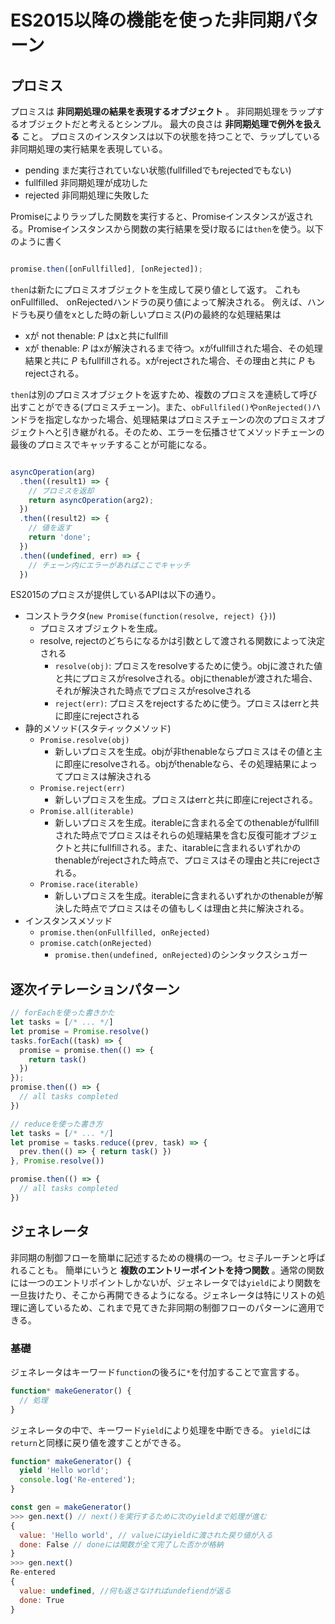 # ES2015以降の機能を使った非同期パターン

## プロミス

プロミスは **非同期処理の結果を表現するオブジェクト** 。
非同期処理をラップするオブジェクトだと考えるとシンプル。
最大の良さは **非同期処理で例外を扱える** こと。
プロミスのインスタンスは以下の状態を持つことで、ラップしている非同期処理の実行結果を表現している。

* pending
  まだ実行されていない状態(fullfilledでもrejectedでもない)
* fullfilled
  非同期処理が成功した
* rejected
  非同期処理に失敗した

Promiseによりラップした関数を実行すると、Promiseインスタンスが返される。Promiseインスタンスから関数の実行結果を受け取るには`then`を使う。以下のように書く

```JavaScript

promise.then([onFullfilled], [onRejected]);

```

`then`は新たにプロミスオブジェクトを生成して戻り値として返す。
これもonFullfilled、 onRejectedハンドラの戻り値によって解決される。
例えば、ハンドラも戻り値をxとした時の新しいプロミス(_P_)の最終的な処理結果は

* xが not thenable: _P_ はxと共にfullfill
* xが thenable: _P_ はxが解決されるまで待つ。xがfullfillされた場合、その処理結果と共に _P_ もfullfillされる。xがrejectされた場合、その理由と共に _P_ もrejectされる。

`then`は別のプロミスオブジェクトを返すため、複数のプロミスを連続して呼び出すことができる(プロミスチェーン)。また、`obFullfiled()`や`onRejected()`ハンドラを指定しなかった場合、処理結果はプロミスチェーンの次のプロミスオブジェクトへと引き継がれる。そのため、エラーを伝播させてメソッドチェーンの最後のプロミスでキャッチすることが可能になる。

```JavaScript

asyncOperation(arg)
  .then((result1) => {
    // プロミスを返却
    return asyncOperation(arg2);
  })
  .then((result2) => {
    // 値を返す
    return 'done';
  })
  .then((undefined, err) => {
    // チェーン内にエラーがあればここでキャッチ
  })

```

ES2015のプロミスが提供しているAPIは以下の通り。

* コンストラクタ(`new Promise(function(resolve, reject) {})`)
  - プロミスオブジェクトを生成。
  - resolve, rejectのどちらになるかは引数として渡される関数によって決定される
    - `resolve(obj)`: プロミスをresolveするために使う。objに渡された値と共にプロミスがresolveされる。objにthenableが渡された場合、それが解決された時点でプロミスがresolveされる
    - `reject(err)`: プロミスをrejectするために使う。プロミスはerrと共に即座にrejectされる
* 静的メソッド(スタティックメソッド)
  - `Promise.resolve(obj)`
    - 新しいプロミスを生成。objが非thenableならプロミスはその値と主に即座にresolveされる。objがthenableなら、その処理結果によってプロミスは解決される
  - `Promise.reject(err)`
    - 新しいプロミスを生成。プロミスはerrと共に即座にrejectされる。
  - `Promise.all(iterable)`
    - 新しいプロミスを生成。iterableに含まれる全てのthenableがfullfillされた時点でプロミスはそれらの処理結果を含む反復可能オブジェクトと共にfullfillされる。また、itarableに含まれるいずれかのthenableがrejectされた時点で、プロミスはその理由と共にrejectされる。
  - `Promise.race(iterable)`
    - 新しいプロミスを生成。iterableに含まれるいずれかのthenableが解決した時点でプロミスはその値もしくは理由と共に解決される。
* インスタンスメソッド
  - `promise.then(onFullfilled, onRejected)`
  - `promise.catch(onRejected)`
    - `promise.then(undefined, onRejected)`のシンタックスシュガー

## 逐次イテレーションパターン

```JavaScript
// forEachを使った書きかた
let tasks = [/* ... */]
let promise = Promise.resolve()
tasks.forEach((task) => {
  promise = promise.then(() => {
    return task()
  })
});
promise.then(() => {
  // all tasks completed
})

// reduceを使った書き方
let tasks = [/* ... */]
let promise = tasks.reduce((prev, task) => {
  prev.then(() => { return task() })
}, Promise.resolve())

promise.then(() => {
  // all tasks completed
})
```

## ジェネレータ

非同期の制御フローを簡単に記述するための機構の一つ。セミ子ルーチンと呼ばれることも。
簡単にいうと **複数のエントリーポイントを持つ関数** 。通常の関数には一つのエントリポイントしかないが、ジェネレータでは`yield`により関数を一旦抜けたり、そこから再開できるようになる。ジェネレータは特にリストの処理に適しているため、これまで見てきた非同期の制御フローのパターンに適用できる。

### 基礎

ジェネレータはキーワード`function`の後ろに`*`を付加することで宣言する。

```JavaScript
function* makeGenerator() {
  // 処理
}
```

ジェネレータの中で、キーワード`yield`により処理を中断できる。
`yield`には`return`と同様に戻り値を渡すことができる。

```JavaScript
function* makeGenerator() {
  yield 'Hello world';
  console.log('Re-entered');
}

const gen = makeGenerator()
>>> gen.next() // next()を実行するために次のyieldまで処理が進む
{
  value: 'Hello world', // valueにはyieldに渡された戻り値が入る
  done: False // doneには関数が全て完了した否かが格納
}
>>> gen.next()
Re-entered
{
  value: undefined, //何も返さなければundefiendが返る
  done: True
}

```
